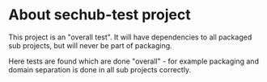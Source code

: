 <!-- SPDX-License-Identifier: MIT --->
# About sechub-test project

This project is an "overall test".
It will have dependencies to all packaged sub projects, but will never be part of packaging.

Here tests are found which are done "overall" - for example packaging and domain separation is done in all sub projects correctly.